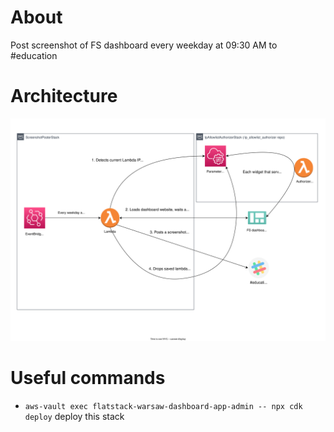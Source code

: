 # About

Post screenshot of FS dashboard every weekday at 09:30 AM to #education
# Architecture

![architecture](architecture.svg)

# Useful commands

* `aws-vault exec flatstack-warsaw-dashboard-app-admin -- npx cdk deploy`      deploy this stack
